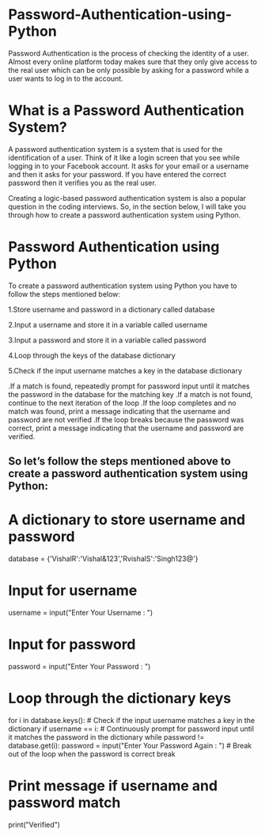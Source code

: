 # Password-Authentication-using-Python
Password Authentication is the process of checking the identity of a user. Almost every online platform today makes sure that they only give access to the real user which can be only possible by asking for a password while a user wants to log in to the account.

# What is a Password Authentication System?
A password authentication system is a system that is used for the identification of a user. Think of it like a login screen that you see while logging in to your Facebook account. It asks for your email or a username and then it asks for your password. If you have entered the correct password then it verifies you as the real user.

Creating a logic-based password authentication system is also a popular question in the coding interviews. So, in the section below, I will take you through how to create a password authentication system using Python.

# Password Authentication using Python
To create a password authentication system using Python you have to follow the steps mentioned below:

1.Store username and password in a dictionary called database

2.Input a username and store it in a variable called username

3.Input a password and store it in a variable called password

4.Loop through the keys of the database dictionary

5.Check if the input username matches a key in the database dictionary

.If a match is found, repeatedly prompt for password input until it matches the password in the database for the matching key
.If a match is not found, continue to the next iteration of the loop
.If the loop completes and no match was found, print a message indicating that the username and password are not verified
.If the loop breaks because the password was correct, print a message indicating that the username and password are verified.

## So let’s follow the steps mentioned above to create a password authentication system using Python:

# A dictionary to store username and password
database = {'VishalR':'Vishal&123','RvishalS':'Singh123@'}

# Input for username
username = input("Enter Your Username : ")

# Input for password
password = input("Enter Your Password : ")

# Loop through the dictionary keys
for i in database.keys():
    # Check if the input username matches a key in the dictionary
    if username == i:
        # Continuously prompt for password input until it matches the password in the dictionary
        while password != database.get(i):
            password = input("Enter Your Password Again : ")
        # Break out of the loop when the password is correct
        break

# Print message if username and password match
print("Verified")
